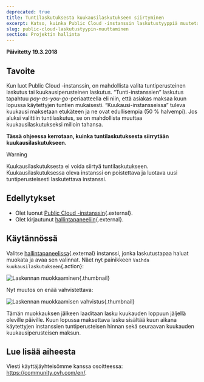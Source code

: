 ```yaml
---
deprecated: true
title: Tuntilaskutuksesta kuukausilaskutukseen siirtyminen
excerpt: Katso, kuinka Public Cloud -instanssin laskutustyyppiä muutetaan
slug: public-cloud-laskutustyypin-muuttaminen
section: Projektin hallinta
---
```


**Päivitetty 19.3.2018**

## Tavoite

Kun luot Public Cloud -instanssin, on mahdollista valita tuntiperusteinen laskutus tai kuukausiperusteinen laskutus. “Tunti-instanssien” laskutus tapahtuu *pay-as-you-go*-periaatteella eli niin, että asiakas maksaa kuun lopussa käytettyjen tuntien mukaisesti. “Kuukausi-instansseissa” tuleva kuukausi maksetaan etukäteen ja ne ovat edullisempia (50 % halvempi). Jos aluksi valittiin tuntilaskutus, se on mahdollista muuttaa kuukausilaskutukseksi milloin tahansa.

**Tässä ohjeessa kerrotaan, kuinka tuntilaskutuksesta siirrytään kuukausilaskutukseen.**

> [!warning]
>
> Kuukausilaskutuksesta ei voida siirtyä tuntilaskutukseen. Kuukausilaskutuksessa oleva instanssi on poistettava ja luotava uusi tuntiperusteisesti laskutettava instanssi.
>


## Edellytykset

- Olet luonut [Public Cloud -instanssin](https://www.ovh-hosting.fi/public-cloud/instances/){.external}.
- Olet kirjautunut [hallintapaneeliin](https://www.ovh.com/auth/?action=gotomanager){.external}.


## Käytännössä

Valitse [hallintapaneelissa](https://www.ovh.com/auth/?action=gotomanager){.external} instanssi, jonka laskutustapaa haluat muokata ja avaa sen valinnat. Näet nyt painikkeen `Vaihda kuukausilaskutukseen`{.action}:

![Laskennan muokkaaminen](images/1_swich_to_monthly_sub.png){.thumbnail}

Nyt muutos on enää vahvistettava:

![Laskennan muokkaamisen vahvistus](images/2_switch_to_monthly_confirm.png){.thumbnail}

Tämän muokkauksen jälkeen laaditaan lasku kuukauden loppuun jäljellä oleville päiville. Kuun lopussa maksettava lasku sisältää kuun aikana käytettyjen instanssien tuntiperusteisen hinnan sekä seuraavan kuukauden kuukausiperusteisen maksun.


## Lue lisää aiheesta

Viesti käyttäjäyhteisömme kanssa osoitteessa: <https://community.ovh.com/en/>.